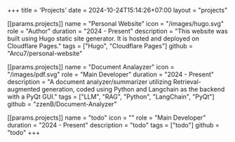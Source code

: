 +++
title = 'Projects'
date = 2024-10-24T15:14:26+07:00
layout = "projects"

[[params.projects]]
name = "Personal Website"
icon = "/images/hugo.svg"
role = "Author"
duration = "2024 - Present"
description = "This website was built using Hugo static site generator. It is hosted and deployed on Cloudflare Pages."
tags = ["Hugo", "Cloudflare Pages"]
github = "Arcu7/personal-website"

[[params.projects]]
name = "Document Analayzer"
icon = "/images/pdf.svg"
role = "Main Developer"
duration = "2024 - Present"
description = "A document analyzer/summarizer utilizing Retrieval-augmented generation, coded using Python and Langchain as the backend with a PyQt GUI."
tags = ["LLM", "RAG", "Python", "LangChain", "PyQt"]
github = "zzenB/Document-Analyzer"

[[params.projects]]
name = "todo"
icon = ""
role = "Main Developer"
duration = "2024 - Present"
description = "todo"
tags = ["todo"]
github = "todo"
+++
